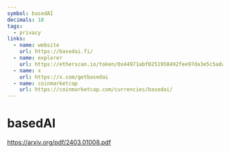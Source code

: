 ```yaml
---
symbol: basedAI
decimals: 18
tags:
  - privacy
links:
  - name: website
    url: https://basedai.fi/
  - name: explorer
    url: https://etherscan.io/token/0x44971abf0251958492fee97da3e5c5ada88b9185
  - name: x
    url: https://x.com/getbasedai
  - name: coinmarketcap
    url: https://coinmarketcap.com/currencies/basedai/
---
```


# basedAI

https://arxiv.org/pdf/2403.01008.pdf
